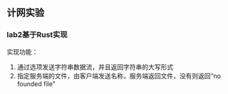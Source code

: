 ## 计网实验

### lab2基于Rust实现

实现功能：
1. 通过选项发送字符串数据流，并且返回字符串的大写形式
2. 指定服务端的文件，由客户端发送名称，服务端返回文件，没有则返回“no founded file”


